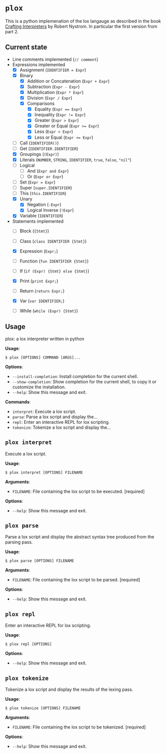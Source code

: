 # `plox`
This is a python implemenation of the lox langauge as described in the book [Crafting Interpreters](https://craftinginterpreters.com/) by Robert Nystrom. In particular the first version from part 2.

## Current state
- Line comments implemented (`// comment`)
- Expressions implemented
  - [x] Assignment (`IDENTIFIER = Expr`)
  - [x] Binary
    - [x] Addition or Concatenation (`Expr + Expr`)
    - [x] Subtraction (`Expr - Expr`)
    - [x] Multiplication (`Expr * Expr`)
    - [x] Division (`Expr / Expr`)
    - [x] Comparisons
      - [x] Equality (`Expr == Expr`)
      - [x] Inequality (`Expr != Expr`)
      - [x] Greater (`Expr > Expr`)
      - [x] Greater or Equal (`Expr >= Expr`)
      - [x] Less (`Expr < Expr`)
      - [x] Less or Equal (`Expr <= Expr`)
  - [ ] Call (`IDENTIFIER()`)
  - [ ] Get (`IDENTIFIER.IDENTIFIER`)
  - [x] Groupings (`(Expr)`)
  - [x] Literals (`NUMBER`, `STRING`, `IDENTIFIER`, `true`, `false`, `"nil"`)
  - [ ] Logical
    - [ ] And (`Expr and Expr`)
    - [ ] Or (`Expr or Expr`)
  - [ ] Set (`Expr = Expr`)
  - [ ] Super (`super.IDENTIFIER`)
  - [ ] This (`this.IDENTIFIER`)
  - [x] Unary
    - [x] Negation (`-Expr`)
    - [x] Logical Inverse (`!Expr`)
  - [x] Variable (`IDENTIFIER`)
- Statements implemented
  - [ ] Block (`{Stmt}`)
  - [ ] Class (`class IDENTIFIER {Stmt}`)
  - [x] Expression (`Expr;`)
  - [ ] Function (`fun IDENTIFIER {Stmt}`)
  - [ ] If (`if (Expr) {Stmt} else {Stmt}`)
  - [x] Print (`print Expr;`)
  - [ ] Return (`return Expr;`)
  - [x] Var (`var IDENTIFIER;`)
  - [ ] While (`while (Expr) {Stmt}`)


## Usage

plox: a lox interpreter written in python

**Usage**:

```console
$ plox [OPTIONS] COMMAND [ARGS]...
```

**Options**:

* `--install-completion`: Install completion for the current shell.
* `--show-completion`: Show completion for the current shell, to copy it or customize the installation.
* `--help`: Show this message and exit.

**Commands**:

* `interpret`: Execute a lox script.
* `parse`: Parse a lox script and display the...
* `repl`: Enter an interactive REPL for lox scripting.
* `tokenize`: Tokenize a lox script and display the...

## `plox interpret`

Execute a lox script.

**Usage**:

```console
$ plox interpret [OPTIONS] FILENAME
```

**Arguments**:

* `FILENAME`: File containing the lox script to be executed.  [required]

**Options**:

* `--help`: Show this message and exit.

## `plox parse`

Parse a lox script and display the abstract syntax tree produced from the parsing pass.

**Usage**:

```console
$ plox parse [OPTIONS] FILENAME
```

**Arguments**:

* `FILENAME`: File containing the lox script to be parsed.  [required]

**Options**:

* `--help`: Show this message and exit.

## `plox repl`

Enter an interactive REPL for lox scripting.

**Usage**:

```console
$ plox repl [OPTIONS]
```

**Options**:

* `--help`: Show this message and exit.

## `plox tokenize`

Tokenize a lox script and display the results of the lexing pass.

**Usage**:

```console
$ plox tokenize [OPTIONS] FILENAME
```

**Arguments**:

* `FILENAME`: File containing the lox script to be tokenized.  [required]

**Options**:

* `--help`: Show this message and exit.
